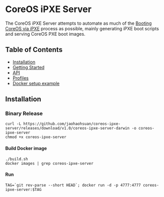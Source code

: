 # CoreOS iPXE Server

The CoreOS iPXE Server attempts to automate as much of the [Booting CoreOS via iPXE](https://coreos.com/docs/running-coreos/bare-metal/booting-with-ipxe/) process as possible, mainly generating iPXE boot scripts and serving CoreOS PXE boot images.

## Table of Contents

- [Installation](#installation)
- [Getting Started](docs/getting_started.md)
- [API](docs/api.md)
- [Profiles](docs/profiles.md)
- [Docker setup example](docs/docker.md)

## Installation

### Binary Release

```
curl -L https://github.com/jaohaohsuan/coreos-ipxe-server/releases/download/v1.0/coreos-ipxe-server-darwin -o coreos-ipxe-server
chmod +x coreos-ipxe-server
```

#### Build Docker image

```
./build.sh
docker images | grep coreos-ipxe-server
```

#### Run

```
TAG=`git rev-parse --short HEAD`; docker run -d -p 4777:4777 coreos-ipxe-server:$TAG
```
